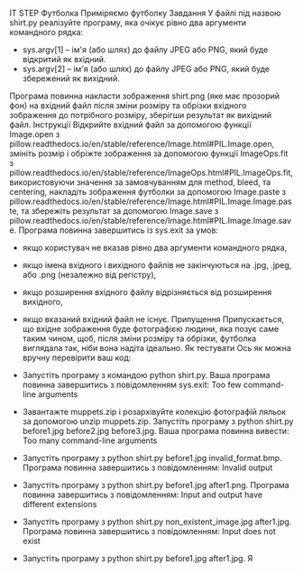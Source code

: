 IT STEP Футболка
Приміряємо футболку
Завдання
У файлі під назвою shirt.py реалізуйте програму, яка очікує рівно два аргументи командного рядка:

- sys.argv[1] – ім'я (або шлях) до файлу JPEG або PNG, який буде відкритий як вхідний.
- sys.argv[2] – ім'я (або шлях) до файлу JPEG або PNG, який буде збережений як вихідний.

Програма повинна накласти зображення shirt.png (яке має прозорий фон) на вхідний файл після зміни розміру та обрізки вхідного зображення до потрібного розміру, зберігши результат як вихідний файл.
Інструкції
Відкрийте вхідний файл за допомогою функції Image.open з pillow.readthedocs.io/en/stable/reference/Image.html#PIL.Image.open, змініть розмір і обріжте зображення за допомогою функції ImageOps.fit з pillow.readthedocs.io/en/stable/reference/ImageOps.html#PIL.ImageOps.fit, використовуючи значення за замовчуванням для method, bleed, та centering, накладіть зображення футболки за допомогою Image.paste з pillow.readthedocs.io/en/stable/reference/Image.html#PIL.Image.Image.paste, та збережіть результат за допомогою Image.save з pillow.readthedocs.io/en/stable/reference/Image.html#PIL.Image.Image.save.
Програма повинна завершитись із sys.exit за умов:
- якщо користувач не вказав рівно два аргументи командного рядка,
- якщо імена вхідного і вихідного файлів не закінчуються на .jpg, .jpeg, або .png (незалежно від регістру),
- якщо розширення вхідного файлу відрізняється від розширення вихідного,
- якщо вказаний вхідний файл не існує.
Припущення
Припускається, що вхідне зображення буде фотографією людини, яка позує саме таким чином, щоб, після зміни розміру та обрізки, футболка виглядала так, ніби вона надіта ідеально.
Як тестувати
Ось як можна вручну перевірити ваш код:

- Запустіть програму з командою python shirt.py. Ваша програма повинна завершитись з повідомленням sys.exit:
  Too few command-line arguments

- Завантажте muppets.zip і розархівуйте колекцію фотографій ляльок за допомогою unzip muppets.zip. Запустіть програму з python shirt.py before1.jpg before2.jpg before3.jpg. Ваша програма повинна вивести:
  Too many command-line arguments

- Запустіть програму з python shirt.py before1.jpg invalid_format.bmp. Програма повинна завершитись з повідомленням:
  Invalid output

- Запустіть програму з python shirt.py before1.jpg after1.png. Програма повинна завершитись з повідомленням:
  Input and output have different extensions

- Запустіть програму з python shirt.py non_existent_image.jpg after1.jpg. Програма повинна завершитись з повідомленням:
  Input does not exist

- Запустіть програму з python shirt.py before1.jpg after1.jpg. Я
